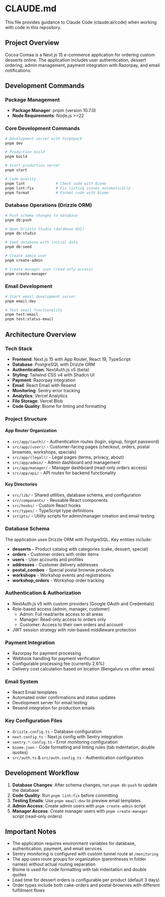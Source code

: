 # CLAUDE.md

This file provides guidance to Claude Code (claude.ai/code) when working with code in this repository.

## Project Overview

Cocoa Comaa is a Next.js 15 e-commerce application for ordering custom desserts online. The application includes user authentication, dessert ordering, admin management, payment integration with Razorpay, and email notifications.

## Development Commands

### Package Management

- **Package Manager**: pnpm (version 10.7.0)
- **Node Requirements**: Node.js >=22

### Core Development Commands

```bash
# Development server with Turbopack
pnpm dev

# Production build
pnpm build

# Start production server
pnpm start

# Code quality
pnpm lint              # Check code with Biome
pnpm lint:fix          # Fix linting issues automatically
pnpm format            # Format code with Biome
```

### Database Operations (Drizzle ORM)

```bash
# Push schema changes to database
pnpm db:push

# Open Drizzle Studio (database GUI)
pnpm db:studio

# Seed database with initial data
pnpm db:seed

# Create admin user
pnpm create-admin

# Create manager user (read-only access)
pnpm create-manager
```

### Email Development

```bash
# Start email development server
pnpm email:dev

# Test email functionality
pnpm test:email
pnpm test:status-email
```

## Architecture Overview

### Tech Stack

- **Frontend**: Next.js 15 with App Router, React 19, TypeScript
- **Database**: PostgreSQL with Drizzle ORM
- **Authentication**: NextAuth.js v5 (beta)
- **Styling**: Tailwind CSS v4 with Shadcn UI
- **Payment**: Razorpay integration
- **Email**: React Email with Resend
- **Monitoring**: Sentry error tracking
- **Analytics**: Vercel Analytics
- **File Storage**: Vercel Blob
- **Code Quality**: Biome for linting and formatting

### Project Structure

#### App Router Organization

- `src/app/(auth)/` - Authentication routes (login, signup, forgot password)
- `src/app/(user)/` - Customer-facing pages (checkout, orders, postal brownies, workshops, specials)
- `src/app/(legal)/` - Legal pages (terms, privacy, about)
- `src/app/admin/` - Admin dashboard and management
- `src/app/manager/` - Manager dashboard (read-only orders access)
- `src/app/api/` - API routes for backend functionality

#### Key Directories

- `src/lib/` - Shared utilities, database schema, and configuration
- `src/components/` - Reusable React components
- `src/hooks/` - Custom React hooks
- `src/types/` - TypeScript type definitions
- `scripts/` - Utility scripts for admin/manager creation and email testing

### Database Schema

The application uses Drizzle ORM with PostgreSQL. Key entities include:

- **desserts** - Product catalog with categories (cake, dessert, special)
- **orders** - Customer orders with order items
- **users** - User accounts and profiles
- **addresses** - Customer delivery addresses
- **postal_combos** - Special postal brownie products
- **workshops** - Workshop events and registrations
- **workshop_orders** - Workshop order tracking

### Authentication & Authorization

- NextAuth.js v5 with custom providers (Google OAuth and Credentials)
- Role-based access (admin, manager, customer)
  - Admin: Full read/write access to all areas
  - Manager: Read-only access to orders only
  - Customer: Access to their own orders and account
- JWT session strategy with role-based middleware protection

### Payment Integration

- Razorpay for payment processing
- Webhook handling for payment verification
- Configurable processing fee (currently 2.6%)
- Delivery cost calculation based on location (Bengaluru vs other areas)

### Email System

- React Email templates
- Automated order confirmations and status updates
- Development server for email testing
- Resend integration for production emails

### Key Configuration Files

- `drizzle.config.ts` - Database configuration
- `next.config.ts` - Next.js config with Sentry integration
- `sentry.*.config.ts` - Error monitoring configuration
- `biome.json` - Code formatting and linting rules (tab indentation, double quotes)
- `src/auth.ts` & `src/auth.config.ts` - Authentication configuration

## Development Workflow

1. **Database Changes**: After schema changes, run `pnpm db:push` to update the database
2. **Code Quality**: Run `pnpm lint:fix` before committing
3. **Testing Emails**: Use `pnpm email:dev` to preview email templates
4. **Admin Access**: Create admin users with `pnpm create-admin` script
5. **Manager Access**: Create manager users with `pnpm create-manager` script (read-only orders)

## Important Notes

- The application requires environment variables for database, authentication, payment, and email services
- Sentry monitoring is configured with custom tunnel route at `/monitoring`
- The app uses route groups for organization (parentheses in folder names) without actual routing separation
- Biome is used for code formatting with tab indentation and double quotes
- Lead time for dessert orders is configurable per product (default 3 days)
- Order types include both cake-orders and postal-brownies with different fulfillment flows

